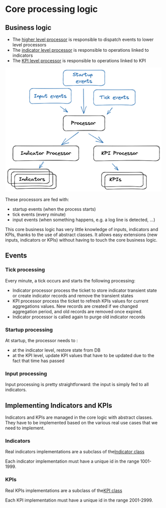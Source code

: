 Core processing logic
=======

## Business logic

- The [higher level processor](backend/src/offspot_metrics_backend/business/processor.py) is responsible to dispatch events to lower level processors
- The [indicator level processor](backend/src/offspot_metrics_backend/business/indicators/processor.py) is responsible to operations linked to indicators
- The [KPI level processor](backend/src/offspot_metrics_backend/business/indicators/processor.py) is responsible to operations linked to KPI

![Processing high level](processing.excalidraw.png)

These processors are fed with:
- startup events (when the process starts)
- tick events (every minute)
- input events (when something happens, e.g. a log line is detected, ...)

This core business logic has very little knowledge of inputs, indicators and KPIs, thanks to the use of abstract classes. It allows easy extensions (new inputs, indicators or KPIs) without having to touch the core business logic.

## Events

### Tick processing

Every minute, a tick occurs and starts the following processing:
- Indicator processor process the ticket to store indicator transient state or create indicator records and remove the transient states
- KPI processor process the ticket to refresh KPIs values for current aggregations values. New records are created if we changed aggregation period, and old records are removed once expired.
- Indicator processor is called again to purge old indicator records

### Startup processing

At startup, the processor needs to :
- at the indicator level, restore state from DB
- at the KPI level, update KPI values that have to be updated due to the fact that time has passed

### Input processing

Input processing is pretty straightforward: the input is simply fed to all indicators.

## Implementing Indicators and KPIs

Indicators and KPIs are managed in the core logic with abstract classes. They have to be implemented based on the various real use cases that we need to implement.

### Indicators

Real indicators implementations are a subclass of the[Indicator class](backend/src/offspot_metrics_backend/business/indicators/indicator.py)

Each indicator implementation must have a unique id in the range 1001-1999.


### KPIs

Real KPIs implementations are a subclass of the[KPI class](backend/src/offspot_metrics_backend/business/kpis/kpi.py)

Each KPI implementation must have a unique id in the range 2001-2999.
